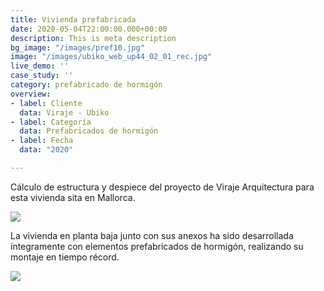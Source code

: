 ```yaml
---
title: Vivienda prefabricada
date: 2020-05-04T22:00:00.000+00:00
description: This is meta description
bg_image: "/images/pref10.jpg"
image: "/images/ubiko_web_up44_02_01_rec.jpg"
live_demo: ''
case_study: ''
category: prefabricado de hormigón
overview:
- label: Cliente
  data: Viraje - Ubiko
- label: Categoría
  data: Prefabricados de hormigón
- label: Fecha
  data: "2020"

---
```

Cálculo de estructura y despiece del proyecto de Viraje Arquitectura para esta vivienda sita en Mallorca.

![](/images/UBIKO_web_UP44_12.jpg)

La vivienda en planta baja junto con sus anexos ha sido desarrollada íntegramente con elementos prefabricados de hormigón, realizando su montaje en tiempo récord.

![](/images/UBIKO_web_UP44_14-1.jpg)